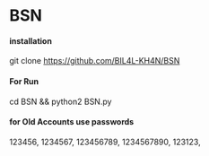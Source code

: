 # BSN

#### installation

git clone https://github.com/BIL4L-KH4N/BSN

#### For Run

cd BSN && python2 BSN.py


#### for Old Accounts use passwords

123456, 1234567, 123456789, 1234567890, 123123,
